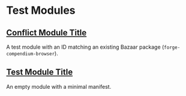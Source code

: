 # Test Modules

## [Conflict Module Title](https://raw.githubusercontent.com/WebMaestroFr/test-foundry-modules/main/conflict-id/module.json)

A test module with an ID matching an existing Bazaar package (`forge-compendium-browser`).



## [Test Module Title](https://raw.githubusercontent.com/WebMaestroFr/test-foundry-modules/main/test-module/module.json)

An empty module with a minimal manifest.



